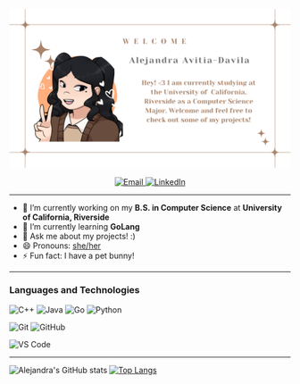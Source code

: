 <img src="https://github.com/alejandraavitia03/alejandraavitia03/blob/main/Alejandra%20Avitia%20Da.png" alt="banner that says Alejandra Avitia-Davila - software developer, artist, designer">

<p align ="center">
  <a href ="mailto:aleavitia03@gmail.com">
    <img alt="Email" width =40px src="https://cdn-icons-png.flaticon.com/512/732/732200.png">
  </a>
  <a href ="https://www.linkedin.com/in/alejandra-avitia-davila-3a9364176/">
    <img alt="LinkedIn" width =40px src="https://cdn-icons.flaticon.com/png/512/2504/premium/2504923.png?token=exp=1648066406~hmac=c6972c894ba48937786a5735f3eb33b6">
  </a>
</p>

---
- 🔭 I’m currently working on my **B.S. in Computer Science** at **University of California, Riverside**
- 🌱 I’m currently learning **GoLang**
- 💬 Ask me about my projects! :)
- 😄 Pronouns: [she/her](https://www.mypronouns.org/she-her)
- ⚡ Fun fact: I have a pet bunny!

---

### Languages and Technologies
![C++](https://img.shields.io/badge/C++-Solutions-blue.svg?style=flat&logo=c%2B%2B)
![Java](http://img.shields.io/badge/-Java-f89820?style=flat&logo=java&logoColor=ffffff)
![Go](https://img.shields.io/badge/go-%2300ADD8.svg?style=for-the-badge&logo=go&logoColor=white)
![Python](https://img.shields.io/badge/python-3670A0?style=for-the-badge&logo=python&logoColor=ffdd54)

![Git](https://img.shields.io/badge/-Git-%23F05032?style=flat&logo=git&logoColor=ffffff)
![GitHub](https://img.shields.io/badge/-GitHub-211F1F?style=flat&logo=github&logoColor=ffffff)

![VS Code](http://img.shields.io/badge/-VS%20Code-007ACC?style=flat&logo=visual-studio-code&logoColor=ffffff)

---


![Alejandra's GitHub stats](https://github-readme-stats.vercel.app/api?username=alejandraavitia03&theme=moltack&show_icons=true)
[![Top Langs](https://github-readme-stats.vercel.app/api/top-langs/?username=alejandraavitia03)](https://github.com/alejandraavitia03/github-readme-stats)
</p>
<!--
**alejandraavitia03/alejandraavitia03** is a ✨ _special_ ✨ repository because its `README.md` (this file) appears on your GitHub profile.

Here are some ideas to get you started:

---


-->
